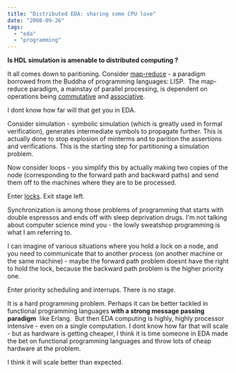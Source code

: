 ```yaml
---
title: "Distributed EDA: sharing some CPU love"
date: "2008-09-26"
tags: 
  - "eda"
  - "programming"
---
```


**Is HDL simulation is amenable to distributed computing ?**

It all comes down to paritioning. Consider [map-reduce](http://en.wikipedia.org/wiki/Mapreduce "Mapreduce @ Wikipedia") - a paradigm borrowed from the Buddha of programming languages: LISP.  The map-reduce paradigm, a mainstay of parallel processing, is dependent on operations being [commutative](http://en.wikipedia.org/wiki/Commutative) and [associative](http://en.wikipedia.org/wiki/Associativity). 

I dont know how far will that get you in EDA.

Consider simulation - symbolic simulation (which is greatly used in formal verification), generates intermediate symbols to propagate further. This is actually done to stop explosion of minterms and to parition the assertions and verifications. This is the starting step for partitioning a simulation problem.

Now consider loops - you simplify this by actually making two copies of the node (corresponding to the forward path and backward paths) and send them off to the machines where they are to be processed.

Enter [locks](http://en.wikipedia.org/wiki/Synchronization_(computer_science)). Exit stage left.

Synchronization is among those problems of programming that starts with double espressos and ends off with sleep deprivation drugs. I'm not talking about computer science mind you - the lowly sweatshop programming is what I am referring to. 

I can imagine of various situations where you hold a lock on a node, and you need to communicate that to another process (on another machine or the same machine) - maybe the forward path problem doesnt have the right to hold the lock, because the backward path problem is the higher priority one. 

Enter priority scheduling and interrups. There is no stage.

It is a hard programming problem. Perhaps it can be better tackled in functional programming languages **with a strong message passing paradigm**  like Erlang.  But then EDA computing is highly, highly processor intensive - even on a single computation. I dont know how far that will scale - but as hardware is getting cheaper, I think it is time someone in EDA made the bet on functional programming languages and throw lots of cheap hardware at the problem.

I think it will scale better than expected.
